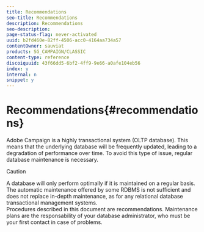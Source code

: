```yaml
---
title: Recommendations
seo-title: Recommendations
description: Recommendations
seo-description: 
page-status-flag: never-activated
uuid: b2fd460e-82ff-4506-acc0-4164aa734a57
contentOwner: sauviat
products: SG_CAMPAIGN/CLASSIC
content-type: reference
discoiquuid: 43f66dd5-6bf2-4ff9-9e66-a0afe104eb56
index: y
internal: n
snippet: y
---
```


# Recommendations{#recommendations}

Adobe Campaign is a highly transactional system (OLTP database). This means that the underlying database will be frequently updated, leading to a degradation of performance over time. To avoid this type of issue, regular database maintenance is necessary.

>[!CAUTION]
>
>A database will only perform optimally if it is maintained on a regular basis. The automatic maintenance offered by some RDBMS is not sufficient and does not replace in-depth maintenance, as for any relational database transactional management systems.  
>Procedures described in this document are recommendations. Maintenance plans are the responsability of your database administrator, who must be your first contact in case of problems.

